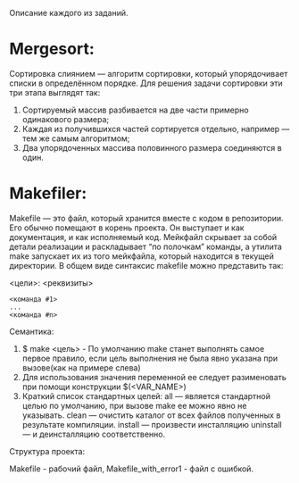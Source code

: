 Описание каждого из заданий.

# Mergesort:
Сортировка слиянием — алгоритм сортировки, который упорядочивает списки в определённом порядке.
Для решения задачи сортировки эти три этапа выглядят так:
1. Сортируемый массив разбивается на две части примерно одинакового размера;
2. Каждая из получившихся частей сортируется отдельно, например — тем же самым алгоритмом;
3. Два упорядоченных массива половинного размера соединяются в один.

# Makefiler:
Makefile — это файл, который хранится вместе с кодом в репозитории. Его обычно помещают в корень проекта. 
Он выступает и как документация, и как исполняемый код. 
Мейкфайл скрывает за собой детали реализации и раскладывает “по полочкам” команды, 
а утилита make запускает их из того мейкфайла, который находится в текущей директории.
В общем виде синтаксис makefile можно представить так:

<цели>: <реквизиты>

	<команда #1>
	...
	<команда #n>
  
Семантика:
1. $ make <цель> - По умолчанию make станет выполнять самое первое правило, если цель выполнения не была явно указана при вызове(как на примере слева)
2. Для использования значения переменной ее следует разименовать при помощи конструкции $(<VAR_NAME>)
3. Краткий список стандартных целей: all — является стандартной целью по умолчанию, при вызове make ее можно явно не указывать.
clean — очистить каталог от всех файлов полученных в результате компиляции.
install — произвести инсталляцию
uninstall — и деинсталляцию соответственно.


Структура проекта:

Makefile - рабочий файл, Makefile_with_error1 - файл с ошибкой.




